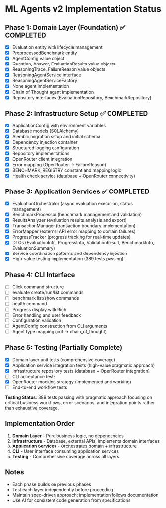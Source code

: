 # ML Agents v2 Implementation Status

## Phase 1: Domain Layer (Foundation) ✅ COMPLETED

- [x] Evaluation entity with lifecycle management
- [x] PreprocessedBenchmark entity
- [x] AgentConfig value object
- [x] Question, Answer, EvaluationResults value objects
- [x] ReasoningTrace, FailureReason value objects
- [x] ReasoningAgentService interface
- [x] ReasoningAgentServiceFactory
- [x] None agent implementation
- [x] Chain of Thought agent implementation
- [x] Repository interfaces (EvaluationRepository, BenchmarkRepository)

## Phase 2: Infrastructure Setup ✅ COMPLETED

- [x] ApplicationConfig with environment variables
- [x] Database models (SQLAlchemy)
- [x] Alembic migration setup and initial schema
- [x] Dependency injection container
- [x] Structured logging configuration
- [x] Repository implementations
- [x] OpenRouter client integration
- [x] Error mapping (OpenRouter → FailureReason)
- [x] BENCHMARK_REGISTRY constant and mapping logic
- [x] Health check service (database + OpenRouter connectivity)

## Phase 3: Application Services ✅ COMPLETED

- [x] EvaluationOrchestrator (async evaluation execution, status management)
- [x] BenchmarkProcessor (benchmark management and validation)
- [x] ResultsAnalyzer (evaluation results analysis and export)
- [x] TransactionManager (transaction boundary implementation)
- [x] ErrorMapper (external API error mapping to domain failures)
- [x] ProgressTracker (progress tracking for real-time updates)
- [x] DTOs (EvaluationInfo, ProgressInfo, ValidationResult, BenchmarkInfo, EvaluationSummary)
- [x] Service coordination patterns and dependency injection
- [x] High-value testing implementation (389 tests passing)

## Phase 4: CLI Interface

- [ ] Click command structure
- [ ] evaluate create/run/list commands
- [ ] benchmark list/show commands
- [ ] health command
- [ ] Progress display with Rich
- [ ] Error handling and user feedback
- [ ] Configuration validation
- [ ] AgentConfig construction from CLI arguments
- [ ] Agent type mapping (cot → chain_of_thought)

## Phase 5: Testing (Partially Complete)

- [x] Domain layer unit tests (comprehensive coverage)
- [x] Application service integration tests (high-value pragmatic approach)
- [x] Infrastructure repository tests (database + OpenRouter integration)
- [ ] CLI acceptance tests
- [x] OpenRouter mocking strategy (implemented and working)
- [ ] End-to-end workflow tests

**Testing Status**: 389 tests passing with pragmatic approach focusing on critical business workflows, error scenarios, and integration points rather than exhaustive coverage.

## Implementation Order

1. **Domain Layer** - Pure business logic, no dependencies
2. **Infrastructure** - Database, external APIs, implements domain interfaces
3. **Application Services** - Orchestrates domain + infrastructure
4. **CLI** - User interface consuming application services
5. **Testing** - Comprehensive coverage across all layers

## Notes

- Each phase builds on previous phases
- Test each layer independently before proceeding
- Maintain spec-driven approach: implementation follows documentation
- Use AI for consistent code generation from specifications
